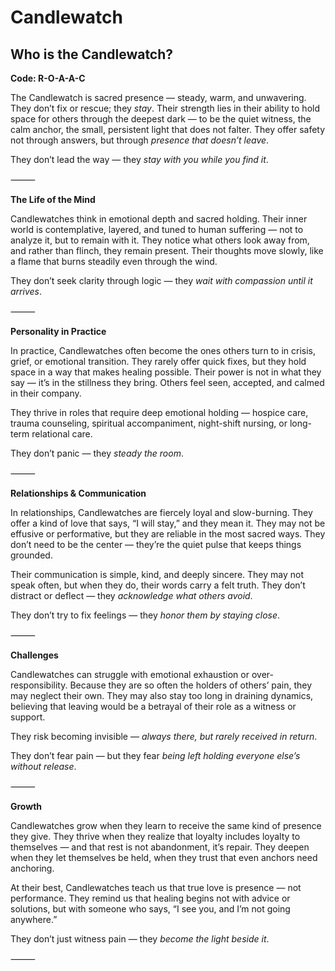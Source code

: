 # Candlewatch
## Who is the Candlewatch?
**Code: R-O-A-A-C**

The Candlewatch is sacred presence — steady, warm, and unwavering. They don’t fix or rescue; they *stay*. Their strength lies in their ability to hold space for others through the deepest dark — to be the quiet witness, the calm anchor, the small, persistent light that does not falter. They offer safety not through answers, but through *presence that doesn’t leave*.

They don’t lead the way — they *stay with you while you find it*.

⸻

**The Life of the Mind**

Candlewatches think in emotional depth and sacred holding. Their inner world is contemplative, layered, and tuned to human suffering — not to analyze it, but to remain with it. They notice what others look away from, and rather than flinch, they remain present. Their thoughts move slowly, like a flame that burns steadily even through the wind.

They don’t seek clarity through logic — they *wait with compassion until it arrives*.

⸻

**Personality in Practice**

In practice, Candlewatches often become the ones others turn to in crisis, grief, or emotional transition. They rarely offer quick fixes, but they hold space in a way that makes healing possible. Their power is not in what they say — it’s in the stillness they bring. Others feel seen, accepted, and calmed in their company.

They thrive in roles that require deep emotional holding — hospice care, trauma counseling, spiritual accompaniment, night-shift nursing, or long-term relational care.

They don’t panic — they *steady the room*.

⸻

**Relationships & Communication**

In relationships, Candlewatches are fiercely loyal and slow-burning. They offer a kind of love that says, “I will stay,” and they mean it. They may not be effusive or performative, but they are reliable in the most sacred ways. They don’t need to be the center — they’re the quiet pulse that keeps things grounded.

Their communication is simple, kind, and deeply sincere. They may not speak often, but when they do, their words carry a felt truth. They don’t distract or deflect — they *acknowledge what others avoid*.

They don’t try to fix feelings — they *honor them by staying close*.

⸻

**Challenges**

Candlewatches can struggle with emotional exhaustion or over-responsibility. Because they are so often the holders of others’ pain, they may neglect their own. They may also stay too long in draining dynamics, believing that leaving would be a betrayal of their role as a witness or support.

They risk becoming invisible — *always there, but rarely received in return*.

They don’t fear pain — but they fear *being left holding everyone else’s without release*.

⸻

**Growth**

Candlewatches grow when they learn to receive the same kind of presence they give. They thrive when they realize that loyalty includes loyalty to themselves — and that rest is not abandonment, it’s repair. They deepen when they let themselves be held, when they trust that even anchors need anchoring.

At their best, Candlewatches teach us that true love is presence — not performance. They remind us that healing begins not with advice or solutions, but with someone who says, “I see you, and I’m not going anywhere.”

They don’t just witness pain — they *become the light beside it*.

⸻

